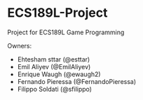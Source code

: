 # ECS189L-Project
Project for ECS189L Game Programming 

Owners:
- Ehtesham sttar (@esttar)
- Emil Aliyev (@EmilAliyev)
- Enrique Waugh (@ewaugh2)
- Fernando Pieressa (@FernandoPieressa)
- Filippo Soldati (@sfilippo)

